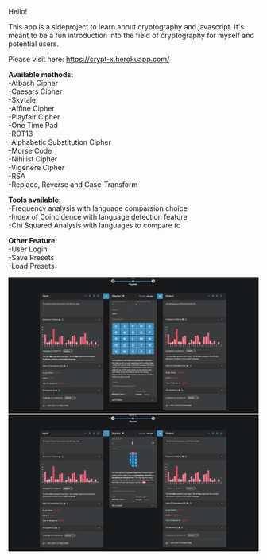 Hello!

This app is a sideproject to learn about cryptography and javascript. It's meant to be a fun introduction into the field of cryptography for myself and potential users.

Please visit here: https://crypt-x.herokuapp.com/

<b>Available methods:</b><br>
-Atbash Cipher<br>
-Caesars Cipher<br>
-Skytale<br>
-Affine Cipher<br>
-Playfair Cipher<br>
-One Time Pad<br>
-ROT13<br>
-Alphabetic Substitution Cipher<br>
-Morse Code<br>
-Nihilist Cipher<br>
-Vigenere Cipher<br>
-RSA<br>
-Replace, Reverse and Case-Transform<br>

<b>Tools available:</b><br>
-Frequency analysis with language comparsion choice<br>
-Index of Coincidence with language detection feature<br>
-Chi Squared Analysis with languages to compare to<br>

<b>Other Feature:</b><br>
-User Login<br>
-Save Presets<br>
-Load Presets<br>

<img src="./preview_images/prev2.PNG">
<img src="./preview_images/prev3.PNG">
